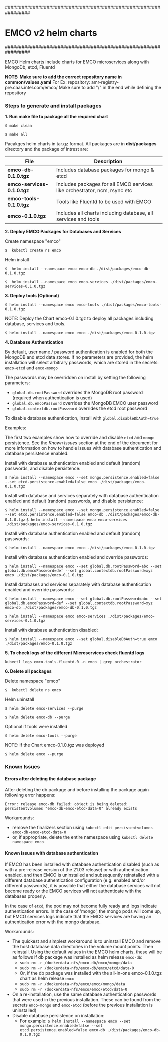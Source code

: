 #################################################################
# EMCO v2 helm charts
#################################################################

EMCO Helm charts include charts for EMCO microservices along with MongoDb, etcd, Fluentd

**NOTE: Make sure to add the correct repository name in common/values.yaml**
For Ex: repository: amr-registry-pre.caas.intel.com/emco/
Make sure to add "/" in the end while defining the repository 

### Steps to generate and install packages
**1. Run make file to package all the required chart**

`$ make clean`

`$ make all`

Pacakges helm charts in tar.gz format. All packages are in **dist/packages** directory and the package of intrest are:

   File      | Description |
  | ----------- | ----------- |
  | **emco-db-0.1.0.tgz**      | Includes database packages for mongo & etcd       |
  | **emco-services-0.1.0.tgz**   | Includes packages for all EMCO services like orchestrator, ncm, rsync etc        |
  | **emco-tools-0.1.0.tgz**   | Tools like Fluentd to be used with EMCO        |
  | **emco-0.1.0.tgz**   | Includes all charts including database, all services and tools        |


**2. Deploy EMCO Packages for Databases and Services**

Create namespace "emco"

`$  kubectl create ns emco `

Helm install

`$  helm install --namespace emco emco-db ./dist/packages/emco-db-0.1.0.tgz `

`$  helm install --namespace emco emco-services ./dist/packages/emco-services-0.1.0.tgz `

**3. Deploy tools (Optional)**

`$ helm install --namespace emco emco-tools ./dist/packages/emco-tools-0.1.0.tgz `

NOTE: Deploy the Chart emco-0.1.0.tgz to deploy all packages including database, services and tools.

`$ helm install --namespace emco emco ./dist/packages/emco-0.1.0.tgz `

**4. Database Authentication**

By default, user name / password authentication is enabled for both the MongoDB and etcd data stores.
If no parameters are provided, the helm installation will select arbitrary passwords, which are stored
in the secrets: `emco-etcd` and `emco-mongo`

The passwords may be overridden on install by setting the following parameters:

- `global.db.rootPassword` overrides the MongoDB root password (required when authentication is used)
- `global.db.emcoPassword` overrides the MongoDB EMCO user password
- `global.contextdb.rootPassword` overrides the etcd root password

To disable database authentication, install with `global.disableDbAuth=true`

Examples:

The first two examples show how to override and disable `etcd` and `mongo` persistence.  See the *Known Issues* section
at the end of the document for more information on how to handle issues with database authentication and
database persistence enabled.

Install with database authentication enabled and default (random) passwords, and disable persistence:

`$ helm install --namespace emco --set mongo.persistence.enabled=false --set etcd.persistence.enabled=false emco ./dist/packages/emco-0.1.0.tgz`

Install with database and services separately with database authentication enabled and default (random) passwords, and disable persistence:

`$ helm install --namespace emco --set mongo.persistence.enabled=false --set etcd.persistence.enabled=false emco-db ./dist/packages/emco-db-0.1.0.tgz`
`$ helm install --namespace emco emco-services ./dist/packages/emco-services-0.1.0.tgz`

Install with database authentication enabled and default (random) passwords:

`$ helm install --namespace emco emco ./dist/packages/emco-0.1.0.tgz`

Install with database authentication enabled and override passwords:

`$ helm install --namespace emco --set global.db.rootPassword=abc --set global.db.emcoPassword=def --set global.contextdb.rootPassword=xyz emco ./dist/packages/emco-0.1.0.tgz`

Install databases and services separately with database authentication enabled and override passwords:

`$ helm install --namespace emco --set global.db.rootPassword=abc --set global.db.emcoPassword=def --set global.contextdb.rootPassword=xyz emco-db ./dist/packages/emco-db-0.1.0.tgz`

`$ helm install --namespace emco emco-services ./dist/packages/emco-services-0.1.0.tgz`

Install with database authentication disabled:

`$ helm install --namespace emco --set global.disableDbAuth=true emco ./dist/packages/emco-0.1.0.tgz`

**5. To check logs of the different Microservices check fluentd logs**

`kubectl logs emco-tools-fluentd-0 -n emco | grep orchestrator`


**6. Delete all packages**

Delete namespace "emco"

`$  kubectl delete ns emco `

Helm uninstall

`$ helm delete emco-services --purge`

`$ helm delete emco-db --purge`

Optional if tools were installed

`$ helm delete emco-tools --purge`

NOTE: If the Chart emco-0.1.0.tgz was deployed

`$ helm delete emco --purge`

### Known Issues

#### Errors after deleting the database package

After deleting the db package and before installing the package again following error happens:

`Error: release emco-db failed: object is being deleted: persistentvolumes "emco-db-emco-etcd-data-0" already exists`

Workarounds:

* remove the  finalizers section using `kubectl edit persistentvolumes emco-db-emco-etcd-data-0`
* or, if appropriate, delete the entire namespace using `kubectl delete namespace emco`

#### Known issues with database authentication

If EMCO has been installed with database authentication disabled (such as with a pre-release version of the 21.03 release) or
with authentication enabled, and then EMCO is uninstalled and subsequently reinstalled with a different database
authentication configuration (e.g. enabled and/or different passwords), it is possible that either the database services
will not become ready or the EMCO services will not authenticate with the databases properly.

In the case of `etcd`, the pod may not become fully ready and logs indicate authentication errors.
In the case of 'mongo', the mongo pods will come up, but EMCO services logs indicate that the EMCO services are having an authentication error with
the mongo database.

Workarounds:

- The quickest and simplest workaround is to uninstall EMCO and remove the host database data directories in the volume mount points.  Then reinstall.
  Using the default values in the EMCO helm charts, these will be as follows if db package was installed as helm release `emco-db`:
    - `sudo rm -r /dockerdata-nfs/emco-db/emco/mongo/data`
    - `sudo rm -r /dockerdata-nfs/emco-db/emco/etcd/data-0`
    - Or, if the db package was installed with the all-in-one emco-0.1.0.tgz chart as helm release `emco`
    - `sudo rm -r /dockerdata-nfs/emco/emco/mongo/data`
    - `sudo rm -r /dockerdata-nfs/emco/emco/etcd/data-0`
- On a re-installation, use the same database authentication passwords that were used in the previous installation.  These can be found from the secrets
  `emco-mongo` and `emco-etcd` (before the previous installation is uninstalled)
- Disable database persistence on installation:
    - For example: `$ helm install --namespace emco --set mongo.persistence.enabled=false --set etcd.persistence.enabled=false emco-db ./dist/packages/emco-db-0.1.0.tgz`
